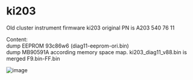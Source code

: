 # ki203
Old cluster instrument firmware ki203
original PN is A203 540 76 11

Content:  
dump EEPROM 93c86w6 (diag11-eeprom-ori.bin)  
dump MB90591A according memory space map. ki203_diag11_v88.bin is merged F9.bin-FF.bin

![image](https://github.com/rumator/ki203/assets/138692685/60a89eb6-34f3-45a1-9950-d63fb46c5f17)

